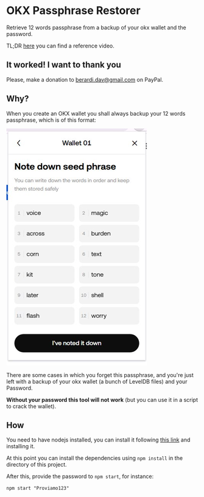 # OKX Passphrase Restorer

Retrieve 12 words passphrase from a backup of your okx wallet and the
password.

TL;DR [here]() you can find a reference video.

## It worked! I want to thank you
Please, make a donation to berardi.dav@gmail.com on PayPal.

## Why?

When you create an OKX wallet you shall always backup your 12 words
passphrase, which is of this format:

![12 word passphrase](img/passphrase.jpg)

There are some cases in which you forget this passphrase, and you're
just left with a backup of your okx wallet (a bunch of LevelDB files)
and your Password.

**Without your password this tool will not work** (but you can use it
in a script to crack the wallet).

## How

You need to have nodejs installed, you can install it following
[this link](https://nodejs.org/en/download) and installing it.

At this point you can install the dependencies using `npm install` in
the directory of this project.

After this, provide the password to `npm start`, for instance:
```
npm start "Proviamo123"
```
